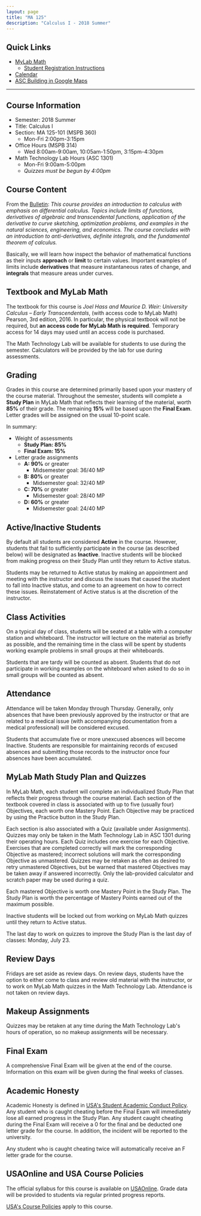 ```yaml
---
layout: page
title: "MA 125"
description: "Calculus I - 2018 Summer"
---
```


## Quick Links

* [MyLab Math](http://www.pearsonmylabandmastering.com/)
  * [Student Registration Instructions](https://portal.mypearson.com/course-home/handout/clontz72597/Student_Registration_Handout_clontz72597.pdf)
* [Calendar](calendar/)
* [ASC Building in Google Maps](https://goo.gl/maps/Q6DCcCZgzDB2)

---

## Course Information

* Semester: 2018 Summer
* Title: Calculus I 
* Section: MA 125-101 (MSPB 360)
  * Mon-Fri 2:00pm-3:15pm 
* Office Hours (MSPB 314)
    * Wed 8:00am-9:00am, 10:05am-1:50pm, 3:15pm-4:30pm
* Math Technology Lab Hours (ASC 1301)
    * Mon-Fri 9:00am-5:00pm
    * *Quizzes must be begun by 4:00pm*

## Course Content

From the 
[Bulletin](http://www.southalabama.edu/bulletin/current/courses/mathematics/index.html):
*This course provides an introduction to calculus with
emphasis on differential calculus. Topics include limits of functions, derivatives of
algebraic and transcendental functions, application of the derivative to curve
sketching, optimization problems, and examples in the natural sciences,
engineering, and economics. The course concludes with an introduction to 
anti-derivatives, definite integrals, and the fundamental theorem of calculus.*

Basically, we will learn how inspect the behavior of mathematical functions
as their inputs **approach** or **limit** to certain values. Important
examples of limits include **derivatives** that measure instantaneous
rates of change, and **integrals** that measure areas under curves.

## Textbook and MyLab Math

The textbook for this course is
*Joel Hass and Maurice D. Weir: University Calculus – Early Transcendentals*, 
(with access code to MyLab Math) Pearson, 3rd edition, 2016.
In particular, the physical textbook will not be required, 
but **an access code for MyLab Math is required**. Temporary access for
14 days may used until an access code is purchased.

The Math Technology Lab will be available for students to use during
the semester. Calculators will be provided by the lab for use during
assessments.

## Grading

Grades in this course are determined primarily based upon your mastery of the
course material. Throughout the semester, students will complete a
**Study Plan** in MyLab Math that reflects their learning of the material,
worth **85%** of their grade. The remaining **15%** will be based upon the 
**Final Exam**. Letter grades will be assigned on the usual 10-point scale.

In summary:

* Weight of assessments
    * **Study Plan: 85%**
    * **Final Exam: 15%**
* Letter grade assignments
    * **A: 90%** or greater
        * Midsemester goal: 36/40 MP
    * **B: 80%** or greater
        * Midsemester goal: 32/40 MP
    * **C: 70%** or greater
        * Midsemester goal: 28/40 MP
    * **D: 60%** or greater
        * Midsemester goal: 24/40 MP

## Active/Inactive Students

By default all students are considered **Active** in the course. However,
students that fail to sufficiently participate in the course 
(as described below) will be designated as **Inactive**. Inactive students
will be blocked from making progress on their Study Plan until
they return to Active status.

Students may be returned
to Active status by making an appointment and meeting with the instructor
and discuss the issues that caused the student to fall into Inactive status,
and come to an agreement on how to correct these issues.
Reinstatement of Active status is at the discretion of the instructor.

## Class Activities

On a typical day of class,
students will be seated at a table with a computer station and whiteboard.
The instructor will lecture on the material as briefly as possible,
and the remaining time in the
class will be spent by students working example problems in small groups
at their whiteboards.

Students that are tardy will be counted as absent.
Students that do not participate in working examples
on the whiteboard when asked to do so in small groups
will be counted as absent.

## Attendance

Attendance will be taken Monday through Thursday.
Generally, only absences that have been previously approved by the
instructor or that are related to a medical issue (with accompanying
documentation from a medical professional) will be considered excused.


Students that accumulate five or more unexcused absences will become
Inactive.
Students are responsible for maintaining records of excused absences
and submitting those records to the instructor once four 
absences have been accumulated.

## MyLab Math Study Plan and Quizzes

In MyLab Math, each student will complete an individualized Study Plan
that reflects their progress through the course material. Each section
of the textbook covered in class is associated with up to five (usually four)
Objectives, each worth one Mastery Point. Each Objective may be practiced by
using the Practice button in the Study Plan.

Each section is also associated with a Quiz (available under Assignments).
Quizzes may only be taken in the Math Technology Lab in ASC 1301
during their operating hours.
Each Quiz includes one exercise for each Objective. Exercises that are completed
correctly will mark the corresponding Objective as mastered; incorrect
solutions will mark the corresponding Objective as unmastered.
Quizzes may be retaken as often as desired to retry unmastered Objectives,
but be warned that mastered Objectives may be taken away if answered incorrectly.
Only the lab-provided calculator and scratch paper may be used
during a quiz.

Each mastered Objective is worth one Mastery Point in the Study Plan. 
The Study Plan is worth the percentage of Mastery Points earned out of the maximum possible.

Inactive students will be locked out from working on MyLab Math quizzes until
they return to Active status.

The last day to work on quizzes to improve the Study Plan is the last day of classes:
Monday, July 23.

## Review Days

Fridays are set aside as review days. On review days, students have the option
to either come to class and review old material with the instructor, or to
work on MyLab Math quizzes in the Math Technology Lab. Attendance is not taken
on review days.

## Makeup Assignments

Quizzes may be retaken at any time during the Math Technology Lab's hours
of operation, so no makeup assignments will be necessary.

## Final Exam

A comprehensive Final Exam will be given at the end of the course.
Information on this exam will be given during the final weeks of classes.

## Academic Honesty

Academic Honesty is defined in
[USA's Student Academic Conduct Policy][usa-academic-conduct].
Any student who is caught
cheating before the Final Exam will immediately lose all earned progress
in the Study Plan. Any student caught cheating during the Final Exam
will receive a 0 for the final and be deducted one letter grade
for the course. In addition,
the incident will be reported to the university.

Any student who is caught cheating twice will automatically receive
an F letter grade for the course.

## USAOnline and USA Course Policies

The official syllabus for this course is available on
[USAOnline][usaonline]. Grade data will be provided to students via regular 
printed progress reports.

[USA's Course Policies][usa-course-policies] apply to this course.


[usaonline]: https://ecampus.southalabama.edu/portal/site/4eed09d5-644d-44ed-985f-de0673e68b1a

[usa-course-policies]: https://www.southalabama.edu/departments/academicaffairs/resources/policies/additionalacademiccoursepolicies.pdf

[usa-academic-conduct]: http://www.southalabama.edu/departments/academicaffairs/resources/policies/Student%20academic%20conduct%20policy-Final%20Version%20October%202014.pdf

[calendar]: calendar/

[standards]: standards/

[revision-form]: pdf/revision-form.pdf
[office-form]: pdf/office-form.pdf
[appeal-form]: pdf/appeal-form.pdf


[module-E-slides]: pdf/slides-1-E.pdf
[module-V-slides]: pdf/slides-2-V.pdf
[module-S-slides]: pdf/slides-3-S.pdf
[module-A-slides]: pdf/slides-4-A.pdf
[module-M-slides]: pdf/slides-5-M.pdf
[module-G-slides]: pdf/slides-6-G.pdf
[module-P-slides]: pdf/slides-7-P.pdf
